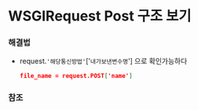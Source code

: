 # WSGIRequest Post 구조 보기

### 해결법

- request.`'해당통신방법'`['`내가보낸변수명`'] 으로 확인가능하다

  ````json
  file_name = request.POST['name']
  ````



### 참조

